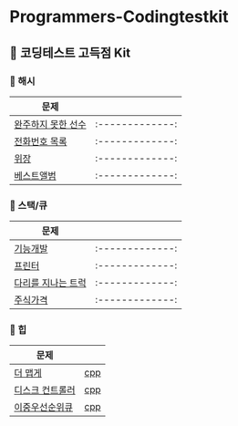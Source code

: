 # Programmers-Codingtestkit

## :pushpin: 코딩테스트 고득점 Kit

### :bookmark: 해시
| 문제 |   | 
| ------------- |:-------------:|
| [완주하지 못한 선수](https://programmers.co.kr/learn/courses/30/lessons/42576) |:-------------:| 
| [전화번호 목록](https://programmers.co.kr/learn/courses/30/lessons/42577) |:-------------:| 
| [위장](https://programmers.co.kr/learn/courses/30/lessons/42578) |:-------------:| 
| [베스트앨범](https://programmers.co.kr/learn/courses/30/lessons/42579) |:-------------:| 

### :bookmark: 스택/큐
| 문제 | | 
| ------------- |:-------------:|
| [기능개발](https://programmers.co.kr/learn/courses/30/lessons/42586) |:-------------:| 
| [프린터](https://programmers.co.kr/learn/courses/30/lessons/42587) |:-------------:| 
| [다리를 지나는 트럭](https://programmers.co.kr/learn/courses/30/lessons/42583) |:-------------:| 
| [주식가격](https://programmers.co.kr/learn/courses/30/lessons/42584) |:-------------:| 


### :bookmark: 힙
| 문제 |  | 
| ------------- |:-------------:|
| [더 맵게](https://programmers.co.kr/learn/courses/30/lessons/42626) |[cpp](힙/더맵게_정찬호.cpp)|
| [디스크 컨트롤러](https://programmers.co.kr/learn/courses/30/lessons/42627) |[cpp](힙/디스크컨트롤러_정찬호.cpp)|
| [이중우선순위큐](https://programmers.co.kr/learn/courses/30/lessons/42628) |[cpp](힙/이중우선순위큐_정찬호.cpp)|
